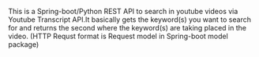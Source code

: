 This is a Spring-boot/Python REST API to search in youtube videos via Youtube Transcript API.It basically gets the keyword(s) you want to search for
and returns the second where the keyword(s) are taking placed in the video. (HTTP Requst format is Request model in Spring-boot model package)

